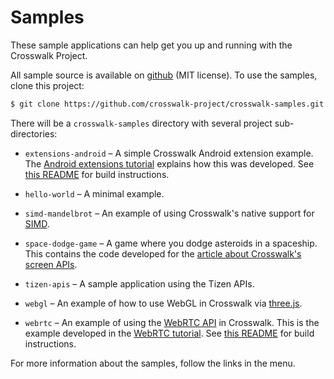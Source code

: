 # Samples

These sample applications can help get you up and running with the Crosswalk Project. 

All sample source is available on [github](https://github.com/crosswalk-project/crosswalk-samples) (MIT license). To use the samples, clone this project:

```sh
$ git clone https://github.com/crosswalk-project/crosswalk-samples.git
```

There will be a `crosswalk-samples` directory with several project sub-directories:

*   `extensions-android` &ndash; A simple Crosswalk Android extension example. The [Android extensions tutorial](/documentation/android/android_extensions.html) explains how this was developed. See [this README](https://github.com/crosswalk-project/crosswalk-samples/blob/master/extensions-android/README.md) for build instructions.

*   `hello-world` &ndash; A minimal example.

*   `simd-mandelbrot` &ndash; An example of using Crosswalk's native support for [SIMD](https://github.com/johnmccutchan/ecmascript_simd).

*   `space-dodge-game` &ndash; A game where you dodge asteroids in a spaceship. This contains the code developed for the [article about Crosswalk's screen APIs](/documentation/screens.html).

*   `tizen-apis` &ndash; A sample application using the Tizen APIs.

*   `webgl` &ndash; An example of how to use WebGL in Crosswalk via [three.js](http://threejs.org/).

*   `webrtc` &ndash; An example of using the [WebRTC API](http://www.w3.org/TR/webrtc/) in Crosswalk. This is the example developed in the [WebRTC tutorial](/documentation/webrtc.html). See [this README](https://github.com/crosswalk-project/crosswalk-samples/blob/master/webrtc/README.md) for build instructions.

For more information about the samples, follow the links in the menu.
